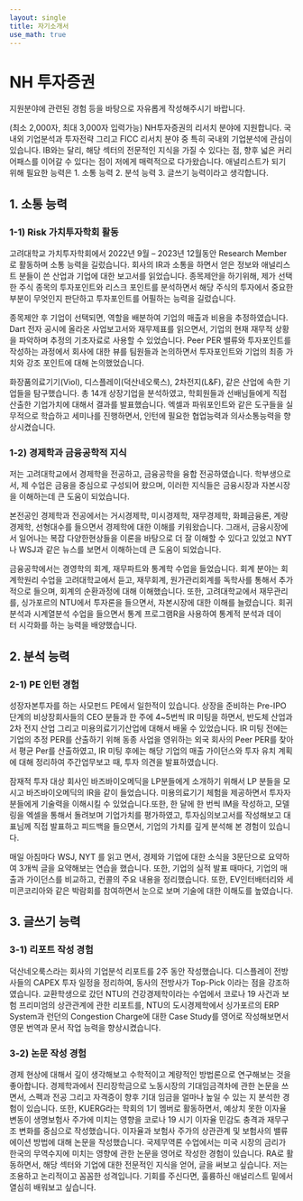 ```yaml
---
layout: single
title: 자기소개서
use_math: true
---
```

# NH 투자증권

지원분야에 관련된 경험 등을 바탕으로 자유롭게 작성해주시기 바랍니다. 

(최소 2,000자, 최대 3,000자 입력가능)
NH투자증권의 리서치 분야에 지원합니다. 국내외 기업분석과 투자전략 그리고 FICC 리서치 분야 중 특히 국내외 기업분석에 관심이 있습니다. IB와는 달리, 해당 섹터의 전문적인 지식을 가질 수 있다는 점, 향후 넓은 커리어패스를 이어갈 수 있다는 점이 저에게 매력적으로 다가왔습니다. 애널리스트가 되기 위해 필요한 능력은 1. 소통 능력 2. 분석 능력 3. 글쓰기 능력이라고 생각합니다.

## 1. 소통 능력

### 1-1) Risk 가치투자학회 활동

고려대학교 가치투자학회에서  2022년 9월 – 2023년 12월동안 Research Member로 활동하며 소통 능력을 길렀습니다. 회사의 IR과 소통을 하면서 얻은 정보와 애널리스트 분들이 쓴 산업과 기업에 대한 보고서를 읽었습니다. 종목제안을 하기위해, 제가 선택한 주식 종목의 투자포인트와 리스크 포인트를 분석하면서 해당 주식의 투자에서 중요한 부분이 무엇인지 판단하고 투자포인트를 어필하는 능력을 길렀습니다. 

종목제안 후 기업이 선택되면, 역할을 배분하여 기업의 매출과 비용을 추정하였습니다. Dart 전자 공시에 올라온 사업보고서와 재무제표를 읽으면서, 기업의 현재 재무적 상황을 파악하며 추정의 기초자료로 사용할 수 있었습니다. Peer PER 밸류와 투자포인트를 작성하는 과정에서 회사에 대한 뷰를 팀원들과 논의하면서 투자포인트와 기업의 최종 가치와 강조 포인트에 대해 논의했었습니다.

화장품의료기기(Viol), 디스플레이(덕산네오룩스), 2차전지(L&F), 같은 산업에 속한 기업들을 탐구했습니다. 총 14개 상장기업을 분석하였고, 학회원들과 선배님들에게 직접 산출한 기업가치에 대해서 결과를 발표했습니다. 엑셀과 파워포인트와 같은 도구들을 실무적으로 학습하고 세미나를 진행하면서, 인턴에 필요한 협업능력과 의사소통능력을 향상시켰습니다.

### 1-2) 경제학과 금융공학적 지식

저는 고려대학교에서 경제학을 전공하고, 금융공학을 융합 전공하였습니다. 학부생으로서, 제 수업은 금융을 중심으로 구성되어 왔으며, 이러한 지식들은 금융시장과 자본시장을 이해하는데 큰 도움이 되었습니다.  
  
본전공인 경제학과 전공에서는 거시경제학, 미시경제학, 재무경제학, 화폐금융론, 계량경제학, 선형대수를 들으면서 경제학에 대한 이해를 키워왔습니다. 그래서, 금융시장에서 일어나는 복잡 다양한현상들을 이론을 바탕으로 더 잘 이해할 수 있다고 있었고 NYT나 WSJ과 같은 뉴스를 보면서 이해하는데 큰 도움이 되었습니다.  
  
금융공학에서는 경영학의 회계, 재무파트와 통계학 수업을 들었습니다. 회계 분야는 회계학원리 수업을 고려대학교에서 듣고, 재무회계, 원가관리회계를 독학사를 통해서 추가적으로 들으며, 회계의 순환과정에 대해 이해했습니다. 또한, 고려대학교에서 재무관리를, 싱가포르의 NTU에서 투자론을 들으면서, 자본시장에 대한 이해를 늘렸습니다. 회귀분석과 시계열분석 수업을 들으면서 통계 프로그램R을 사용하여 통계적 분석과 데이터 시각화를 하는 능력을 배양했습니다.
## 2. 분석 능력

### 2-1) PE 인턴 경험

성장자본투자를 하는 사모펀드 PE에서 일한적이 있습니다. 상장을 준비하는 Pre-IPO 단계의 비상장회사들의 CEO 분들과 한 주에 4~5번씩 IR 미팅을 하면서, 반도체 산업과 2차 전지 산업 그리고 미용의료기기산업에 대해서 배울 수 있었습니다. IR 미팅 전에는 기업의 추정 PER를 산출하기 위해 동종 사업을 영위하는 외국 회사의 Peer PER를 찾아서 평균 Per를 산출하였고, IR 미팅 후에는 해당 기업의 매출 가이던스와 투자 유치 계획에 대해 정리하여 주간업무보고 때, 투자 의견을 발표하였습니다.

잠재적 투자 대상 회사인 바즈바이오메딕을 LP분들에게 소개하기 위해서 LP 분들을 모시고 바즈바이오메딕의 IR을 같이 들었습니다. 미용의료기기 체험을 제공하면서 투자자분들에게 기술력을 이해시킬 수 있었습니다.또한, 한 달에 한 번씩 IM을 작성하고, 모델링을 엑셀을 통해서 돌려보며 기업가치를 평가하였고, 투자심의보고서를 작성해보고 대표님께 직접 발표하고 피드백을 들으면서, 기업의 가치를 깊게 분석해 본 경험이 있습니다. 

 매일 아침마다 WSJ, NYT 를 읽고 면서, 경제와 기업에 대한 소식을 3문단으로 요약하여 3개씩 글을 요약해보는 연습을 했습니다. 또한, 기업의 실적 발표 때마다, 기업의 매출과 가이던스를 비교하고, 컨콜의 주요 내용을 정리했습니다. 또한, EV인터배터리와 세미콘코리아와 같은 박람회를 참여하면서 눈으로 보며 기술에 대한 이해도를 높였습니다.
## 3. 글쓰기 능력

### 3-1) 리포트 작성 경험

덕산네오룩스라는 회사의 기업분석 리포트를 2주 동안 작성했습니다. 디스플레이 전방사들의 CAPEX 투자 일정을 정리하여, 동사의 전방사가 Top-Pick 이라는 점을 강조하였습니다. 교환학생으로 갔던 NTU의 건강경제학이라는 수업에서 코로나 19 사건과 보험 프리미엄의 상관관계에 관한 리포트를, NTU의 도시경제학에서 싱가포르의 ERP System과 런던의 Congestion Charge에 대한 Case Study를 영어로 작성해보면서 영문 번역과 문서 작업 능력을 향상시켰습니다. 

### 3-2) 논문 작성 경험

경제 현상에 대해서 깊이 생각해보고 수학적이고 계량적인 방법론으로 연구해보는 것을 좋아합니다. 경제학과에서 진리장학금으로 노동시장의 기대임금격차에 관한 논문을 쓰면서,  스펙과 전공 그리고 자격증이 향후 기대 임금을 얼마나 높일 수 있는 지 분석한 경험이 있습니다. 또한, KUERG라는 학회의 1기 멤버로 활동하면서, 예상치 못한 이자율 변동이 생명보험사 주가에 미치는 영향을 코로나 19 시기 이자율 민감도 충격과 재무구조 변화를 중심으로 작성했습니다. 이자율과 보험사 주가의 상관관계 및 보험사의 밸류에이션 방법에 대해 논문을 작성했습니다. 국제무역론 수업에서는 미국 시장의 금리가 한국의 무역수지에 미치는 영향에 관한 논문을 영어로 작성한 경험이 있습니다. 
 RA로 활동하면서, 해당 섹터와 기업에 대한 전문적인 지식을 얻어, 글을 써보고 싶습니다. 저는 조용하고 논리적이고 꼼꼼한 성격입니다. 기회를 주신다면, 훌륭하신 애널리스트 밑에서 열심히 배워보고 싶습니다.
